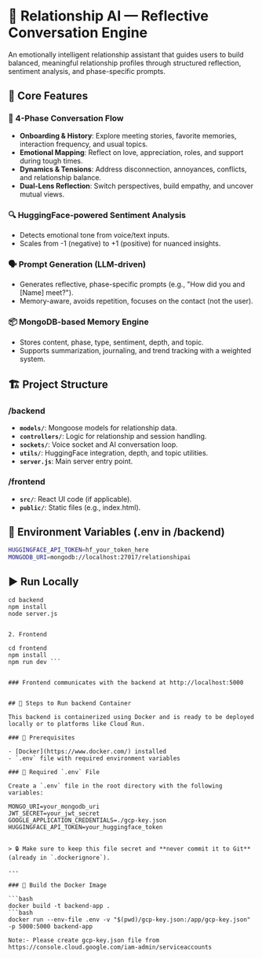 # 💬 Relationship AI — Reflective Conversation Engine

An emotionally intelligent relationship assistant that guides users to build balanced, meaningful relationship profiles through structured reflection, sentiment analysis, and phase-specific prompts.

## 🧠 Core Features

### 🎯 4-Phase Conversation Flow
- **Onboarding & History**: Explore meeting stories, favorite memories, interaction frequency, and usual topics.
- **Emotional Mapping**: Reflect on love, appreciation, roles, and support during tough times.
- **Dynamics & Tensions**: Address disconnection, annoyances, conflicts, and relationship balance.
- **Dual-Lens Reflection**: Switch perspectives, build empathy, and uncover mutual views.

### 🔍 HuggingFace-powered Sentiment Analysis
- Detects emotional tone from voice/text inputs.
- Scales from -1 (negative) to +1 (positive) for nuanced insights.

### 🗣️ Prompt Generation (LLM-driven)
- Generates reflective, phase-specific prompts (e.g., "How did you and [Name] meet?").
- Memory-aware, avoids repetition, focuses on the contact (not the user).

### 📦 MongoDB-based Memory Engine
- Stores content, phase, type, sentiment, depth, and topic.
- Supports summarization, journaling, and trend tracking with a weighted system.

## 🏗️ Project Structure

### /backend
- **`models/`**: Mongoose models for relationship data.
- **`controllers/`**: Logic for relationship and session handling.
- **`sockets/`**: Voice socket and AI conversation loop.
- **`utils/`**: HuggingFace integration, depth, and topic utilities.
- **`server.js`**: Main server entry point.

### /frontend
- **`src/`**: React UI code (if applicable).
- **`public/`**: Static files (e.g., index.html).

## 🔌 Environment Variables (.env in /backend)
```bash
HUGGINGFACE_API_TOKEN=hf_your_token_here
MONGODB_URI=mongodb://localhost:27017/relationshipai
```

## ▶️ Run Locally


```
cd backend
npm install
node server.js


2. Frontend

cd frontend
npm install
npm run dev ```


### Frontend communicates with the backend at http://localhost:5000


## 🚀 Steps to Run backend Container

This backend is containerized using Docker and is ready to be deployed locally or to platforms like Cloud Run.

### 🔧 Prerequisites

- [Docker](https://www.docker.com/) installed
- `.env` file with required environment variables

### 📁 Required `.env` File

Create a `.env` file in the root directory with the following variables:

MONGO_URI=your_mongodb_uri 
JWT_SECRET=your_jwt_secret 
GOOGLE_APPLICATION_CREDENTIALS=./gcp-key.json 
HUGGINGFACE_API_TOKEN=your_huggingface_token


> 🔒 Make sure to keep this file secret and **never commit it to Git** (already in `.dockerignore`).

---

### 🐳 Build the Docker Image

```bash
docker build -t backend-app .
```bash
docker run --env-file .env -v "$(pwd)/gcp-key.json:/app/gcp-key.json" -p 5000:5000 backend-app

Note:- Please create gcp-key.json file from https://console.cloud.google.com/iam-admin/serviceaccounts